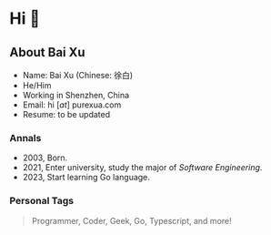 # Hi :wave:

## About Bai Xu

- Name: Bai Xu (Chinese: 徐白)
- He/Him
- Working in Shenzhen, China
- Email: hi [*at*] purexua.com
- Resume: to be updated

### Annals

- 2003, Born.
- 2021, Enter university, study the major of *Software Engineering*.
- 2023, Start learning Go language.

### Personal Tags

> Programmer, Coder, Geek, Go, Typescript, and more!